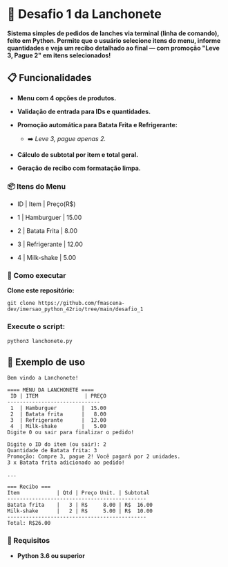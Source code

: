 # 🧾 Desafio 1 da Lanchonete

**Sistema simples de pedidos de lanches via terminal (linha de comando), feito em Python. Permite que o usuário selecione itens do menu, informe quantidades e veja um recibo detalhado ao final — com promoção "Leve 3, Pague 2" em itens selecionados!**

## 📋 Funcionalidades

- **Menu com 4 opções de produtos.**

- **Validação de entrada para IDs e quantidades.**

- **Promoção automática para Batata Frita e Refrigerante:**
    - ➡️ *Leve 3, pague apenas 2.*

- **Cálculo de subtotal por item e total geral.**

- **Geração de recibo com formatação limpa.**

### 📦 Itens do Menu
- ID | Item | Preço(R$)

- 1	| Hamburguer | 15.00
- 2	| Batata Frita | 8.00
- 3	| Refrigerante | 12.00
- 4	| Milk-shake | 5.00

### 🚀 Como executar

**Clone este repositório:**

```
git clone https://github.com/fmascena-dev/imersao_python_42rio/tree/main/desafio_1

```

### Execute o script:

```
python3 lanchonete.py
```

## 🧠 Exemplo de uso
```
Bem vindo a Lanchonete!

==== MENU DA LANCHONETE ====
 ID | ITEM               | PREÇO
------------------------------
 1  | Hamburguer        |  15.00
 2  | Batata frita      |   8.00
 3  | Refrigerante      |  12.00
 4  | Milk-shake        |   5.00
Digite 0 ou sair para finalizar o pedido!

Digite o ID do item (ou sair): 2
Quantidade de Batata frita: 3
Promoção: Compre 3, pague 2! Você pagará por 2 unidades.
3 x Batata frita adicionado ao pedido!

...

=== Recibo ===
Item            | Qtd | Preço Unit. | Subtotal
---------------------------------------------
Batata frita    |   3 | R$     8.00 | R$  16.00
Milk-shake      |   2 | R$     5.00 | R$  10.00
---------------------------------------------
Total: R$26.00
```

### 🔧 Requisitos

- **Python 3.6 ou superior**